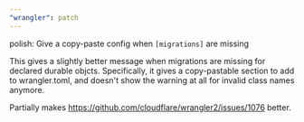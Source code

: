 ```yaml
---
"wrangler": patch
---
```


polish: Give a copy-paste config when `[migrations]` are missing

This gives a slightly better message when migrations are missing for declared durable objcts. Specifically, it gives a copy-pastable section to add to wrangler.toml, and doesn't show the warning at all for invalid class names anymore.

Partially makes https://github.com/cloudflare/wrangler2/issues/1076 better.
